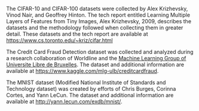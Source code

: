 The CIFAR-10 and CIFAR-100 datasets were collected by Alex Krizhevsky, Vinod Nair, and Geoffrey Hinton. The tech report entitled Learning Multiple Layers of Features from Tiny Images, Alex Krizhevsky, 2009, describes the datasets and the methodology followed when collecting them in greater detail.  These datasets and the tech report are available at <https://www.cs.toronto.edu/~kriz/cifar.html>

The Credit Card Fraud Detection dataset was collected and analyzed during a research collaboration of Worldline and the [Machine Learning Group of Universite Libre de Bruxelles](https://mlg.ulb.ac.be/wordpress/).  The dataset and additional information are available at <https://www.kaggle.com/mlg-ulb/creditcardfraud>.

The MNIST dataset (Modified National Institute of Standards and Technology dataset) was created by efforts of Chris Burges, Corinna Cortes, and Yann LeCun.  The dataset and additional information are available at <http://yann.lecun.com/exdb/mnist/>.
